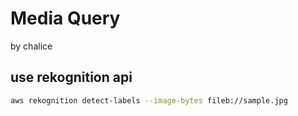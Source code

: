 # Media Query

by chalice

## use rekognition api

```bash
aws rekognition detect-labels --image-bytes fileb://sample.jpg
```
